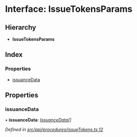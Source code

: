 # Interface: IssueTokensParams

## Hierarchy

* **IssueTokensParams**

## Index

### Properties

* [issuanceData](issuetokensparams.md#issuancedata)

## Properties

###  issuanceData

• **issuanceData**: *[IssuanceData](issuancedata.md)[]*

*Defined in [src/api/procedures/issueTokens.ts:12](https://github.com/PolymathNetwork/polymesh-sdk/blob/6d6f865/src/api/procedures/issueTokens.ts#L12)*
